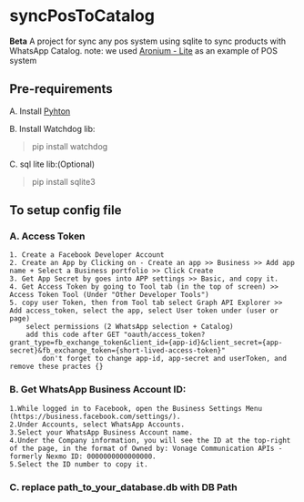 # syncPosToCatalog
**Beta** A project for sync any pos system using sqlite to sync products with WhatsApp Catalog.
note: we used [Aronium - Lite](https://www.aronium.com/en/download) as an example of POS system


## Pre-requirements 

A. Install [Pyhton](https://www.python.org/downloads/)

B. Install Watchdog lib:
>    pip install watchdog

C. sql lite lib:(Optional)
>    pip install sqlite3


## To setup config file



### A. Access Token    
    1. Create a Facebook Developer Account
    2. Create an App by Clicking on - Create an app >> Business >> Add app name + Select a Business portfolio >> Click Create
    3. Get App Secret by goes into APP settings >> Basic, and copy it.
    4. Get Access Token by going to Tool tab (in the top of screen) >> Access Token Tool (Under "Other Developer Tools")
    5. copy user Token, then from Tool tab select Graph API Explorer >> Add access_token, select the app, select User token under (user or page)
        select permissions (2 WhatsApp selection + Catalog)
        add this code after GET "oauth/access_token?grant_type=fb_exchange_token&client_id={app-id}&client_secret={app-secret}&fb_exchange_token={short-lived-access-token}"
            don't forget to change app-id, app-secret and userToken, and remove these practes {} 

### B. Get WhatsApp Business Account ID:
    1.While logged in to Facebook, open the Business Settings Menu (https://business.facebook.com/settings/).
    2.Under Accounts, select WhatsApp Accounts.
    3.Select your WhatsApp Business Account name.
    4.Under the Company information, you will see the ID at the top-right of the page, in the format of Owned by: Vonage Communication APIs - formerly Nexmo ID: 0000000000000000.
    5.Select the ID number to copy it.

### C. replace path_to_your_database.db with DB Path
